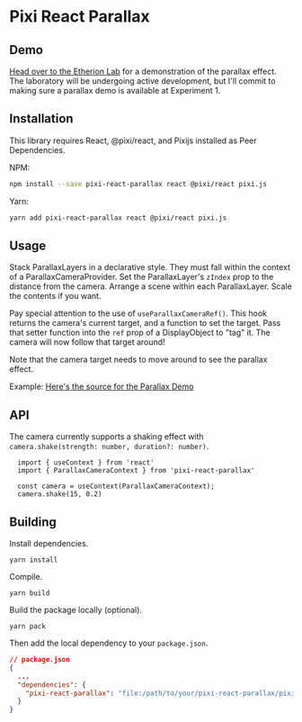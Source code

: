 # Pixi React Parallax

## Demo

[Head over to the Etherion Lab](https://lab.etherion.app/experiment1) for a demonstration of the parallax effect. The laboratory will be undergoing active development, but I'll commit to making sure a parallax demo is available at Experiment 1.

## Installation

This library requires React, @pixi/react, and Pixijs installed as Peer Dependencies.

NPM:
```bash
npm install --save pixi-react-parallax react @pixi/react pixi.js
```

Yarn:
```bash
yarn add pixi-react-parallax react @pixi/react pixi.js
```

## Usage

Stack ParallaxLayers in a declarative style. They must fall within the context of a ParallaxCameraProvider. Set the ParallaxLayer's `zIndex` prop to the distance from the camera. Arrange a scene within each ParallaxLayer. Scale the contents if you want.

Pay special attention to the use of `useParallaxCameraRef()`. This hook returns the camera's current target, and a function to set the target. Pass that setter function into the `ref` prop of a DisplayObject to "tag" it. The camera will now follow that target around!

Note that the camera target needs to move around to see the parallax effect.

Example: [Here's the source for the Parallax Demo](https://github.com/Azaeres/etherion-lab/blob/main/src/components/scenes/Experiment1/index.tsx)


## API

The camera currently supports a shaking effect with `camera.shake(strength: number, duration?: number)`.

```
  import { useContext } from 'react'
  import { ParallaxCameraContext } from 'pixi-react-parallax'

  const camera = useContext(ParallaxCameraContext);
  camera.shake(15, 0.2)

```


## Building

Install dependencies.

```
yarn install
```

Compile.

```
yarn build
```

Build the package locally (optional).

```
yarn pack
```

Then add the local dependency to your `package.json`.

```json
// package.json
{
  ...
  "dependencies": {
    "pixi-react-parallax": "file:/path/to/your/pixi-react-parallax/pixi-react-parallax-v1.0.10.tgz"
  }
}
```
